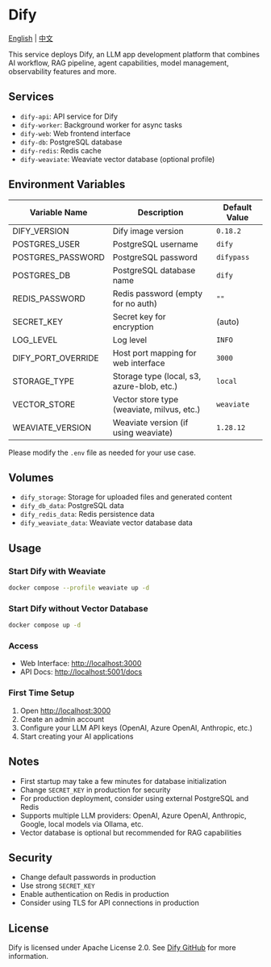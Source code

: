 # Dify

[English](./README.md) | [中文](./README.zh.md)

This service deploys Dify, an LLM app development platform that combines AI workflow, RAG pipeline, agent capabilities, model management, observability features and more.

## Services

- `dify-api`: API service for Dify
- `dify-worker`: Background worker for async tasks
- `dify-web`: Web frontend interface
- `dify-db`: PostgreSQL database
- `dify-redis`: Redis cache
- `dify-weaviate`: Weaviate vector database (optional profile)

## Environment Variables

| Variable Name      | Description                                | Default Value |
| ------------------ | ------------------------------------------ | ------------- |
| DIFY_VERSION       | Dify image version                         | `0.18.2`      |
| POSTGRES_USER      | PostgreSQL username                        | `dify`        |
| POSTGRES_PASSWORD  | PostgreSQL password                        | `difypass`    |
| POSTGRES_DB        | PostgreSQL database name                   | `dify`        |
| REDIS_PASSWORD     | Redis password (empty for no auth)         | `""`          |
| SECRET_KEY         | Secret key for encryption                  | (auto)        |
| LOG_LEVEL          | Log level                                  | `INFO`        |
| DIFY_PORT_OVERRIDE | Host port mapping for web interface        | `3000`        |
| STORAGE_TYPE       | Storage type (local, s3, azure-blob, etc.) | `local`       |
| VECTOR_STORE       | Vector store type (weaviate, milvus, etc.) | `weaviate`    |
| WEAVIATE_VERSION   | Weaviate version (if using weaviate)       | `1.28.12`     |

Please modify the `.env` file as needed for your use case.

## Volumes

- `dify_storage`: Storage for uploaded files and generated content
- `dify_db_data`: PostgreSQL data
- `dify_redis_data`: Redis persistence data
- `dify_weaviate_data`: Weaviate vector database data

## Usage

### Start Dify with Weaviate

```bash
docker compose --profile weaviate up -d
```

### Start Dify without Vector Database

```bash
docker compose up -d
```

### Access

- Web Interface: <http://localhost:3000>
- API Docs: <http://localhost:5001/docs>

### First Time Setup

1. Open <http://localhost:3000>
2. Create an admin account
3. Configure your LLM API keys (OpenAI, Azure OpenAI, Anthropic, etc.)
4. Start creating your AI applications

## Notes

- First startup may take a few minutes for database initialization
- Change `SECRET_KEY` in production for security
- For production deployment, consider using external PostgreSQL and Redis
- Supports multiple LLM providers: OpenAI, Azure OpenAI, Anthropic, Google, local models via Ollama, etc.
- Vector database is optional but recommended for RAG capabilities

## Security

- Change default passwords in production
- Use strong `SECRET_KEY`
- Enable authentication on Redis in production
- Consider using TLS for API connections in production

## License

Dify is licensed under Apache License 2.0. See [Dify GitHub](https://github.com/langgenius/dify) for more information.
